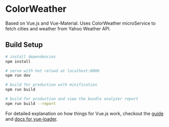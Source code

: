 # ColorWeather

Based on Vue.js and Vue-Material.
Uses ColorWeather microService to fetch cities and weather from Yahoo Weather API.

## Build Setup

``` bash
# install dependencies
npm install

# serve with hot reload at localhost:8080
npm run dev

# build for production with minification
npm run build

# build for production and view the bundle analyzer report
npm run build --report
```

For detailed explanation on how things for Vue.js work, checkout the [guide](http://vuejs-templates.github.io/webpack/) and [docs for vue-loader](http://vuejs.github.io/vue-loader).

